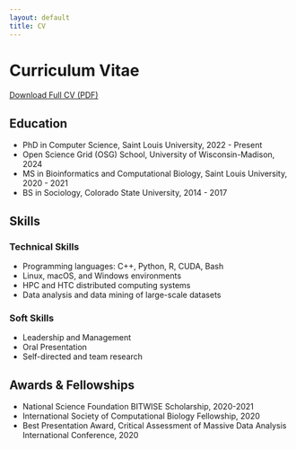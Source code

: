 ```yaml
---
layout: default
title: CV
---
```


   # Curriculum Vitae

   [Download Full CV (PDF)](assets/files/Gardner_CV_April2024.pdf)

   ## Education
   - PhD in Computer Science, Saint Louis University, 2022 - Present
   - Open Science Grid (OSG) School, University of Wisconsin-Madison, 2024
   - MS in Bioinformatics and Computational Biology, Saint Louis University, 2020 - 2021
   - BS in Sociology, Colorado State University, 2014 - 2017

   ## Skills
   ### Technical Skills
   - Programming languages: C++, Python, R, CUDA, Bash
   - Linux, macOS, and Windows environments
   - HPC and HTC distributed computing systems
   - Data analysis and data mining of large-scale datasets

   ### Soft Skills
   - Leadership and Management
   - Oral Presentation
   - Self-directed and team research

   ## Awards & Fellowships
   - National Science Foundation BITWISE Scholarship, 2020-2021
   - International Society of Computational Biology Fellowship, 2020
   - Best Presentation Award, Critical Assessment of Massive Data Analysis International Conference, 2020
